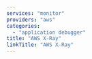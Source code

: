 ```yaml
---
services: "monitor"
providers: "aws"
categories:
  - "application debugger"
title: "AWS X-Ray"
linkTitle: "AWS X-Ray"
---
```

